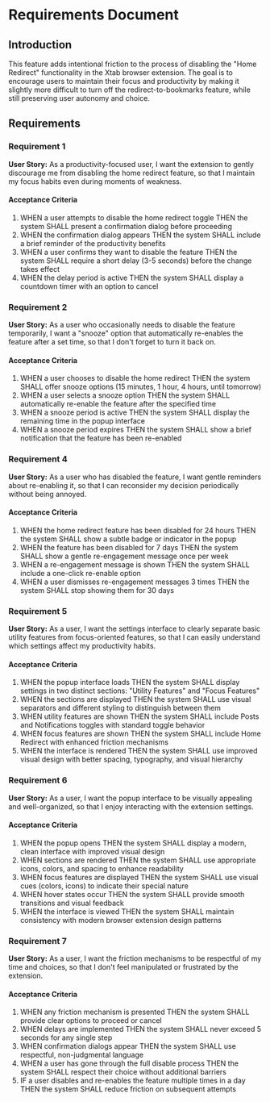 # Requirements Document

## Introduction

This feature adds intentional friction to the process of disabling the "Home Redirect" functionality in the Xtab browser extension. The goal is to encourage users to maintain their focus and productivity by making it slightly more difficult to turn off the redirect-to-bookmarks feature, while still preserving user autonomy and choice.

## Requirements

### Requirement 1

**User Story:** As a productivity-focused user, I want the extension to gently discourage me from disabling the home redirect feature, so that I maintain my focus habits even during moments of weakness.

#### Acceptance Criteria

1. WHEN a user attempts to disable the home redirect toggle THEN the system SHALL present a confirmation dialog before proceeding
2. WHEN the confirmation dialog appears THEN the system SHALL include a brief reminder of the productivity benefits
3. WHEN a user confirms they want to disable the feature THEN the system SHALL require a short delay (3-5 seconds) before the change takes effect
4. WHEN the delay period is active THEN the system SHALL display a countdown timer with an option to cancel

### Requirement 2

**User Story:** As a user who occasionally needs to disable the feature temporarily, I want a "snooze" option that automatically re-enables the feature after a set time, so that I don't forget to turn it back on.

#### Acceptance Criteria

1. WHEN a user chooses to disable the home redirect THEN the system SHALL offer snooze options (15 minutes, 1 hour, 4 hours, until tomorrow)
2. WHEN a user selects a snooze option THEN the system SHALL automatically re-enable the feature after the specified time
3. WHEN a snooze period is active THEN the system SHALL display the remaining time in the popup interface
4. WHEN a snooze period expires THEN the system SHALL show a brief notification that the feature has been re-enabled

<!-- ### Requirement 3

**User Story:** As a user who wants to permanently disable the feature, I want to provide a reason for my decision, so that the extension can learn from user feedback and I can reflect on my choice.

#### Acceptance Criteria

1. WHEN a user chooses permanent disable over snooze options THEN the system SHALL present a feedback form with common reasons
2. WHEN the feedback form is displayed THEN the system SHALL include options like "Too intrusive", "Prefer manual navigation", "Technical issues", and "Other"
3. WHEN "Other" is selected THEN the system SHALL provide a text field for custom feedback
4. WHEN feedback is submitted THEN the system SHALL store it locally for potential future analysis
5. WHEN feedback is provided THEN the system SHALL proceed with the permanent disable after a 5-second reflection period -->

### Requirement 4

**User Story:** As a user who has disabled the feature, I want gentle reminders about re-enabling it, so that I can reconsider my decision periodically without being annoyed.

#### Acceptance Criteria

1. WHEN the home redirect feature has been disabled for 24 hours THEN the system SHALL show a subtle badge or indicator in the popup
2. WHEN the feature has been disabled for 7 days THEN the system SHALL show a gentle re-engagement message once per week
3. WHEN a re-engagement message is shown THEN the system SHALL include a one-click re-enable option
4. WHEN a user dismisses re-engagement messages 3 times THEN the system SHALL stop showing them for 30 days

### Requirement 5

**User Story:** As a user, I want the settings interface to clearly separate basic utility features from focus-oriented features, so that I can easily understand which settings affect my productivity habits.

#### Acceptance Criteria

1. WHEN the popup interface loads THEN the system SHALL display settings in two distinct sections: "Utility Features" and "Focus Features"
2. WHEN the sections are displayed THEN the system SHALL use visual separators and different styling to distinguish between them
3. WHEN utility features are shown THEN the system SHALL include Posts and Notifications toggles with standard toggle behavior
4. WHEN focus features are shown THEN the system SHALL include Home Redirect with enhanced friction mechanisms
5. WHEN the interface is rendered THEN the system SHALL use improved visual design with better spacing, typography, and visual hierarchy

### Requirement 6

**User Story:** As a user, I want the popup interface to be visually appealing and well-organized, so that I enjoy interacting with the extension settings.

#### Acceptance Criteria

1. WHEN the popup opens THEN the system SHALL display a modern, clean interface with improved visual design
2. WHEN sections are rendered THEN the system SHALL use appropriate icons, colors, and spacing to enhance readability
3. WHEN focus features are displayed THEN the system SHALL use visual cues (colors, icons) to indicate their special nature
4. WHEN hover states occur THEN the system SHALL provide smooth transitions and visual feedback
5. WHEN the interface is viewed THEN the system SHALL maintain consistency with modern browser extension design patterns

### Requirement 7

**User Story:** As a user, I want the friction mechanisms to be respectful of my time and choices, so that I don't feel manipulated or frustrated by the extension.

#### Acceptance Criteria

1. WHEN any friction mechanism is presented THEN the system SHALL provide clear options to proceed or cancel
2. WHEN delays are implemented THEN the system SHALL never exceed 5 seconds for any single step
3. WHEN confirmation dialogs appear THEN the system SHALL use respectful, non-judgmental language
4. WHEN a user has gone through the full disable process THEN the system SHALL respect their choice without additional barriers
5. IF a user disables and re-enables the feature multiple times in a day THEN the system SHALL reduce friction on subsequent attempts
